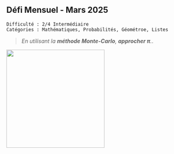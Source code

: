 ## Défi Mensuel - Mars 2025

```
Difficulté : 2/4 Intermédiaire
Catégories : Mathématiques, Probabilités, Géométroe, Listes
```
> *En utilisant la **méthode Monte-Carlo**, **approcher π**.*.

<img src="thumb.png" width=256px>
